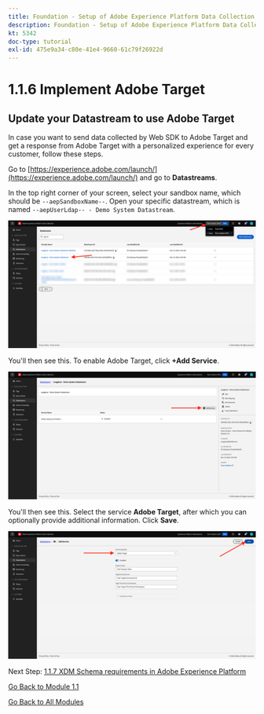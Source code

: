 ```yaml
---
title: Foundation - Setup of Adobe Experience Platform Data Collection and the Web SDK extension - Implement Adobe Target
description: Foundation - Setup of Adobe Experience Platform Data Collection and the Web SDK extension - Implement Adobe Target
kt: 5342
doc-type: tutorial
exl-id: 475e9a34-c80e-41e4-9660-61c79f26922d
---
```

# 1.1.6 Implement Adobe Target

## Update your Datastream to use Adobe Target

In case you want to send data collected by Web SDK to Adobe Target and get a response from Adobe Target with a personalized experience for every customer, follow these steps.

Go to [https://experience.adobe.com/launch/](https://experience.adobe.com/launch/) and go to **Datastreams**. 

In the top right corner of your screen, select your sandbox name, which should be `--aepSandboxName--`. Open your specific datastream, which is named `--aepUserLdap-- - Demo System Datastream`.

![Click Edge Configuration icon in the left navigation](./images/edgeconfig1b.png)

You'll then see this. To enable Adobe Target, click **+Add Service**.

![AEP Debugger](./images/aa2.png)

You'll then see this. Select the service **Adobe Target**, after which you can optionally provide additional information. Click **Save**.

![AEP Debugger](./images/at1.png)

Next Step: [1.1.7 XDM Schema requirements in Adobe Experience Platform](./ex7.md)

[Go Back to Module 1.1](./data-ingestion-launch-web-sdk.md)

[Go Back to All Modules](./../../../overview.md)
